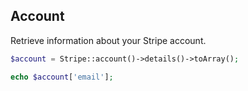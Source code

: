 ## Account

Retrieve information about your Stripe account.

```php
$account = Stripe::account()->details()->toArray();

echo $account['email'];
```
